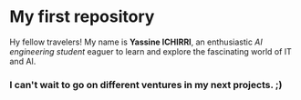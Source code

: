 # My first repository
Hy fellow travelers! My name is **Yassine ICHIRRI**, an enthusiastic *AI engineering student* eaguer to learn and explore the fascinating world of IT and AI.

### I can't wait to go on different ventures in my next projects. ;)
